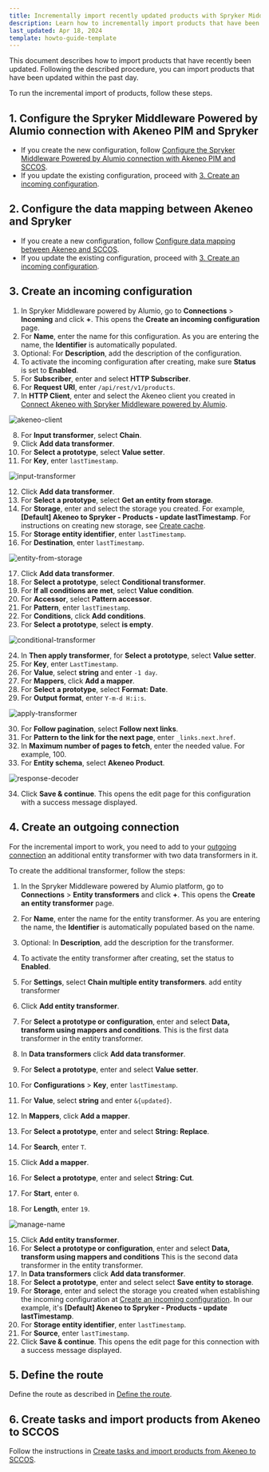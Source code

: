 ```yaml
---
title: Incrementally import recently updated products with Spryker Middleware Powered by Alumio
description: Learn how to incrementally import products that have been updated a day ago
last_updated: Apr 18, 2024
template: howto-guide-template
---
```


This document describes how to import products that have recently been updated. Following the described procedure, you can import products that have been updated within the past day.

To run the incremental import of products, follow these steps.

## 1. Configure the Spryker Middleware Powered by Alumio connection with Akeneo PIM and Spryker

* If you create the new configuration, follow [Configure the Spryker Middleware Powered by Alumio connection with Akeneo PIM and SCCOS](/docs/pbc/all/data-exchange/{{page.version}}/spryker-middleware-powered-by-alumio/integration-apps/akeneo-pim-integration-app/configure-the-akeneo-pim-integration-app/configure-the-smpa-connection-with-akeneo-pim-and-sccos.html).
* If you update the existing configuration, proceed with [3. Create an incoming configuration](#create-an-incoming-configuration).

## 2. Configure the data mapping between Akeneo and Spryker

* If you create a new configuration, follow [Configure data mapping between Akeneo and SCCOS](/docs/pbc/all/data-exchange/{{page.version}}/spryker-middleware-powered-by-alumio/integration-apps/akeneo-pim-integration-app/configure-the-akeneo-pim-integration-app/configure-data-mapping-between-akeneo-and-sccos.html).
* If you update the existing configuration, proceed with [3. Create an incoming configuration](#create-an-incoming-configuration).

## 3. Create an incoming configuration

1. In Spryker Middleware powered by Alumio, go to **Connections** > **Incoming** and click **+**.
  This opens the **Create an incoming configuration** page.
2. For **Name**, enter the name for this configuration.
  As you are entering the name, the **Identifier** is automatically populated.
3. Optional: For **Description**, add the description of the configuration.
4. To activate the incoming configuration after creating, make sure **Status** is set to **Enabled**.
5. For **Subscriber**, enter and select **HTTP Subscriber**.
6. For **Request URI**, enter `/api/rest/v1/products`.
7. In **HTTP Client**, enter and select the Akeneo client you created in [Connect Akeneo with Spryker Middleware powered by Alumio](/docs/pbc/all/data-exchange/{{page.version}}/spryker-middleware-powered-by-alumio/integration-apps/akeneo-pim-integration-app/configure-the-akeneo-pim-integration-app/configure-the-smpa-connection-with-akeneo-pim-and-sccos.html#connect-akeneo-with-spryker-middleware-powered-by-alumio).

![akeneo-client](https://spryker.s3.eu-central-1.amazonaws.com/docs/pbc/all/data-exchange/spryker-middleware-powered-by-alumio/integration-apps/akeneo-pim-integration-app/tutorials-and-howtos/docs%5Cpbc%5Call%5Cdata-exchange%5C202311.0%5Ctutorials-and-howtos%5Chow-to-incrementally-import-products-with-spryker-middleware-powered-by-alumio/2-akeneo-client.png)

8. For **Input transformer**, select **Chain**.
9. Click **Add data transformer**.
10. For **Select a prototype**, select **Value setter**.
11. For **Key**, enter `lastTimestamp`.

![input-transformer](https://spryker.s3.eu-central-1.amazonaws.com/docs/pbc/all/data-exchange/spryker-middleware-powered-by-alumio/integration-apps/akeneo-pim-integration-app/tutorials-and-howtos/docs%5Cpbc%5Call%5Cdata-exchange%5C202311.0%5Ctutorials-and-howtos%5Chow-to-incrementally-import-products-with-spryker-middleware-powered-by-alumio/3-input-transformer.png)

12. Click **Add data transformer**.
13. For **Select a prototype**, select **Get an entity from storage**.
<a name="step-10"></a>
14. For **Storage**, enter and select the storage you created. For example, **[Default] Akeneo to Spryker - Products - update lastTimestamp**. For instructions on creating new storage, see [Create cache](/docs/pbc/all/data-exchange/202404.0/spryker-middleware-powered-by-alumio/integration-apps/akeneo-pim-integration-app/configure-the-akeneo-pim-integration-app/configure-data-mapping-between-akeneo-and-sccos.html#create-cache).
15. For **Storage entity identifier**, enter `lastTimestamp`.
16. For **Destination**, enter `lastTimestamp`.

![entity-from-storage](https://spryker.s3.eu-central-1.amazonaws.com/docs/pbc/all/data-exchange/spryker-middleware-powered-by-alumio/integration-apps/akeneo-pim-integration-app/tutorials-and-howtos/docs%5Cpbc%5Call%5Cdata-exchange%5C202311.0%5Ctutorials-and-howtos%5Chow-to-incrementally-import-products-with-spryker-middleware-powered-by-alumio/4-entity-from-storage.png)

17. Click **Add data transformer**.
18. For **Select a prototype**, select **Conditional transformer**.
19. For **If all conditions are met**, select **Value condition**.
20. For **Accessor**, select **Pattern accessor**.
21. For **Pattern**, enter `lastTimestamp`.
22. For **Conditions**, click **Add conditions**.
23. For **Select a prototype**, select **is empty**.

![conditional-transformer](https://spryker.s3.eu-central-1.amazonaws.com/docs/pbc/all/data-exchange/spryker-middleware-powered-by-alumio/integration-apps/akeneo-pim-integration-app/tutorials-and-howtos/docs%5Cpbc%5Call%5Cdata-exchange%5C202311.0%5Ctutorials-and-howtos%5Chow-to-incrementally-import-products-with-spryker-middleware-powered-by-alumio/5-conditional-transformer.png)

24. In **Then apply transformer**, for **Select a prototype**, select **Value setter**.
25. For **Key**, enter `LastTimestamp`.
26. For **Value**, select **string** and enter `-1 day`.
27. For **Mappers**, click **Add a mapper**.
28. For **Select a prototype**, select **Format: Date**.
29. For **Output format**, enter `Y-m-d H:i:s`.

![apply-transformer](https://spryker.s3.eu-central-1.amazonaws.com/docs/pbc/all/data-exchange/spryker-middleware-powered-by-alumio/integration-apps/akeneo-pim-integration-app/tutorials-and-howtos/docs%5Cpbc%5Call%5Cdata-exchange%5C202311.0%5Ctutorials-and-howtos%5Chow-to-incrementally-import-products-with-spryker-middleware-powered-by-alumio/6-apply-transformers.png)

30. For **Follow pagination**, select **Follow next links**.
31. For **Pattern to the link for the next page**, enter `_links.next.href`.
32. In **Maximum number of pages to fetch**, enter the needed value. For example, 100.
33. For **Entity schema**, select **Akeneo Product**.

![response-decoder](https://spryker.s3.eu-central-1.amazonaws.com/docs/pbc/all/data-exchange/spryker-middleware-powered-by-alumio/integration-apps/akeneo-pim-integration-app/tutorials-and-howtos/docs%5Cpbc%5Call%5Cdata-exchange%5C202311.0%5Ctutorials-and-howtos%5Chow-to-incrementally-import-products-with-spryker-middleware-powered-by-alumio/7-response-decoder.png)

34. Click **Save & continue**.
This opens the edit page for this configuration with a success message displayed.

## 4. Create an outgoing connection

For the incremental import to work, you need to add to your [outgoing connection](/docs/pbc/all/data-exchange/{{page.version}}/spryker-middleware-powered-by-alumio/integration-apps/akeneo-pim-integration-app/configure-the-akeneo-pim-integration-app/configure-the-data-integration-path-between-akeneo-and-sccos.html#create-an-outgoing-configuration) an additional entity transformer with two data transformers in it.

To create the additional transformer, follow the steps:

1. In the Spryker Middleware powered by Alumio platform, go to **Connections** > **Entity transformers** and click **+**.
  This opens the **Create an entity transformer** page.
2. For **Name**, enter the name for the entity transformer. As you are entering the name, the **Identifier** is  automatically populated based on the name.
3. Optional: In **Description**, add the description for the transformer.
4. To activate the entity transformer after creating, set the status to **Enabled**.
5. For **Settings**, select **Chain multiple entity transformers**.
add entity transformer
6. Click **Add entity transformer**.
7. For **Select a prototype or configuration**, enter and select **Data, transform using mappers and conditions**.
  This is the first data transformer in the entity transformer.

8. In **Data transformers** click **Add data transformer**.
9. For **Select a prototype**, enter and select **Value setter**.
10. For **Configurations** > **Key**, enter `lastTimestamp`.
11. For **Value**, select **string** and enter `&{updated}`.
12. In **Mappers**, click **Add a mapper**.
13. For **Select a prototype**, enter and select **String: Replace**.
14. For **Search**, enter `T`.
15. Click **Add a mapper**.
11. For **Select a prototype**, enter and select **String: Cut**.
12. For **Start**, enter `0`.
13. For **Length**, enter `19`.

![manage-name](https://spryker.s3.eu-central-1.amazonaws.com/docs/pbc/all/data-exchange/spryker-middleware-powered-by-alumio/integration-apps/akeneo-pim-integration-app/tutorials-and-howtos/docs%5Cpbc%5Call%5Cdata-exchange%5C202311.0%5Ctutorials-and-howtos%5Chow-to-incrementally-import-products-with-spryker-middleware-powered-by-alumio/8-manage-name.png)

15. Click **Add entity transformer**.
16. For **Select a prototype or configuration**, enter and select **Data, transform using mappers and conditions**
  This is the second data transformer in the entity transformer.
17. In **Data transformers** click **Add data transformer**.
18. For **Select a prototype**, enter and select select **Save entity to storage**.
16. For **Storage**, enter and select the storage you created when establishing the incoming configuration at [Create an incoming configuration](#step-10). In our example, it's **[Default] Akeneo to Spryker - Products - update lastTimestamp**.
17. For **Storage entity identifier**, enter `lastTimestamp`.
18. For **Source**, enter `lastTimestamp`.
19. Click **Save & continue**.
  This opens the edit page for this connection with a success message displayed.

## 5. Define the route

Define the route as described in [Define the route](/docs/pbc/all/data-exchange/{{page.version}}/spryker-middleware-powered-by-alumio/integration-apps/akeneo-pim-integration-app/configure-the-akeneo-pim-integration-app/configure-the-data-integration-path-between-akeneo-and-sccos.html#define-the-route).

## 6. Create tasks and import products from Akeneo to SCCOS

Follow the instructions in [Create tasks and import products from Akeneo to SCCOS](/docs/pbc/all/data-exchange/202311.0/spryker-middleware-powered-by-alumio/integration-apps/akeneo-pim-integration-app/configure-the-akeneo-pim-integration-app/create-tasks-and-import-products-from-akeneo-to-sccos.html).
